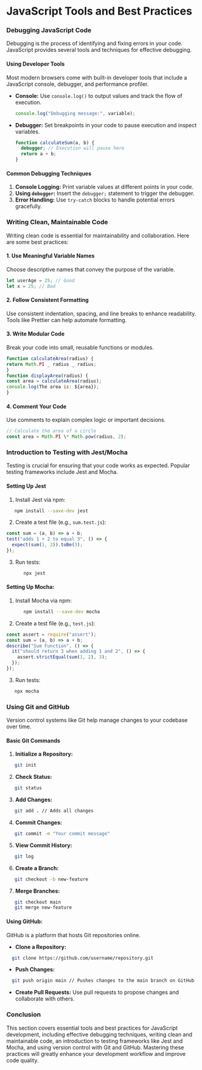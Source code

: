 # JavaScript Tools and Best Practices

### Debugging JavaScript Code

Debugging is the process of identifying and fixing errors in your code. JavaScript provides several tools and techniques for effective debugging.

#### Using Developer Tools

Most modern browsers come with built-in developer tools that include a JavaScript console, debugger, and performance profiler.

- **Console:** Use `console.log()` to output values and track the flow of execution.

  ```js
  console.log("Debugging message:", variable);
  ```

- **Debugger:** Set breakpoints in your code to pause execution and inspect variables.

  ```js
  function calculateSum(a, b) {
    debugger; // Execution will pause here
    return a + b;
  }
  ```

#### Common Debugging Techniques

1. **Console Logging:** Print variable values at different points in your code.
2. **Using `debugger`:** Insert the `debugger;` statement to trigger the debugger.
3. **Error Handling:** Use `try-catch` blocks to handle potential errors gracefully.

### Writing Clean, Maintainable Code

Writing clean code is essential for maintainability and collaboration. Here are some best practices:

#### 1. Use Meaningful Variable Names

Choose descriptive names that convey the purpose of the variable.

```js
let userAge = 25; // Good
let x = 25; // Bad
```

#### 2. Follow Consistent Formatting

Use consistent indentation, spacing, and line breaks to enhance readability. Tools like Prettier can help automate formatting.

#### 3. Write Modular Code

Break your code into small, reusable functions or modules.

```js
function calculateArea(radius) {
return Math.PI _ radius _ radius;
}
function displayArea(radius) {
const area = calculateArea(radius);
console.log(The area is: ${area});
}
```

#### 4. Comment Your Code

Use comments to explain complex logic or important decisions.

```js
// Calculate the area of a circle
const area = Math.PI \* Math.pow(radius, 2);
```

### Introduction to Testing with Jest/Mocha

Testing is crucial for ensuring that your code works as expected. Popular testing frameworks include Jest and Mocha.

#### Setting Up Jest

1. Install Jest via npm:

```bash
   npm install --save-dev jest
```

2. Create a test file (e.g., `sum.test.js`):

```js
const sum = (a, b) => a + b;
test("adds 1 + 2 to equal 3", () => {
  expect(sum(1, 2)).toBe(3);
});
```

3. Run tests:

   ```bash
      npx jest
   ```

#### Setting Up Mocha:

1. Install Mocha via npm:

   ```bash
      npm install --save-dev mocha
   ```

2. Create a test file (e.g., `test.js`):

```js
const assert = require("assert");
const sum = (a, b) => a + b;
describe("Sum Function", () => {
  it("should return 3 when adding 1 and 2", () => {
    assert.strictEqual(sum(1, 2), 3);
  });
});
```

3. Run tests:

```bash
   npx mocha
```

### Using Git and GitHub

Version control systems like Git help manage changes to your codebase over time.

#### Basic Git Commands

1. **Initialize a Repository:**

```bash
   git init
```

2. **Check Status:**

```bash
   git status
```

3. **Add Changes:**

```bash
   git add . // Adds all changes
```

4. **Commit Changes:**

```bash
   git commit -m "Your commit message"
```

5. **View Commit History:**

```bash
   git log
```

6. **Create a Branch:**

```bash
   git checkout -b new-feature
```

7. **Merge Branches:**

```bash
   git checkout main
   git merge new-feature
```

#### Using GitHub:

GitHub is a platform that hosts Git repositories online.

- **Clone a Repository:**

```bash
  git clone https://github.com/username/repository.git
```

- **Push Changes:**

```bash
  git push origin main // Pushes changes to the main branch on GitHub
```

- **Create Pull Requests:** Use pull requests to propose changes and collaborate with others.

### Conclusion

This section covers essential tools and best practices for JavaScript development, including effective debugging techniques, writing clean and maintainable code, an introduction to testing frameworks like Jest and Mocha, and using version control with Git and GitHub. Mastering these practices will greatly enhance your development workflow and improve code quality.
